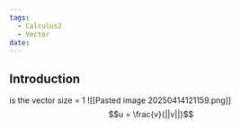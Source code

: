 ```yaml
---
tags:
  - Calculus2
  - Vector
date:
---
```

## Introduction 
is the vector size = 1
![[Pasted image 20250414121159.png]]
$$u = \frac{v}{||v||}$$
>